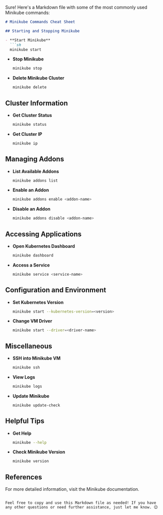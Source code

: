 Sure! Here's a Markdown file with some of the most commonly used Minikube commands:

```markdown
# Minikube Commands Cheat Sheet

## Starting and Stopping Minikube

- **Start Minikube**
  ```sh
  minikube start
  ```

- **Stop Minikube**
  ```sh
  minikube stop
  ```

- **Delete Minikube Cluster**
  ```sh
  minikube delete
  ```

## Cluster Information

- **Get Cluster Status**
  ```sh
  minikube status
  ```

- **Get Cluster IP**
  ```sh
  minikube ip
  ```

## Managing Addons

- **List Available Addons**
  ```sh
  minikube addons list
  ```

- **Enable an Addon**
  ```sh
  minikube addons enable <addon-name>
  ```

- **Disable an Addon**
  ```sh
  minikube addons disable <addon-name>
  ```

## Accessing Applications

- **Open Kubernetes Dashboard**
  ```sh
  minikube dashboard
  ```

- **Access a Service**
  ```sh
  minikube service <service-name>
  ```

## Configuration and Environment

- **Set Kubernetes Version**
  ```sh
  minikube start --kubernetes-version=<version>
  ```

- **Change VM Driver**
  ```sh
  minikube start --driver=<driver-name>
  ```

## Miscellaneous

- **SSH into Minikube VM**
  ```sh
  minikube ssh
  ```

- **View Logs**
  ```sh
  minikube logs
  ```

- **Update Minikube**
  ```sh
  minikube update-check
  ```

## Helpful Tips

- **Get Help**
  ```sh
  minikube --help
  ```

- **Check Minikube Version**
  ```sh
  minikube version
  ```

## References

For more detailed information, visit the Minikube documentation.

```

Feel free to copy and use this Markdown file as needed! If you have any other questions or need further assistance, just let me know. 😊